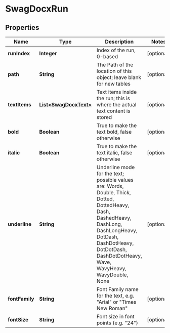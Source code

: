 
# SwagDocxRun

## Properties
Name | Type | Description | Notes
------------ | ------------- | ------------- | -------------
**runIndex** | **Integer** | Index of the run, 0-based |  [optional]
**path** | **String** | The Path of the location of this object; leave blank for new tables |  [optional]
**textItems** | [**List&lt;SwagDocxText&gt;**](SwagDocxText.md) | Text items inside the run; this is where the actual text content is stored |  [optional]
**bold** | **Boolean** | True to make the text bold, false otherwise |  [optional]
**italic** | **Boolean** | True to make the text italic, false otherwise |  [optional]
**underline** | **String** | Underline mode for the text; possible values are: Words, Double, Thick, Dotted, DottedHeavy, Dash, DashedHeavy, DashLong, DashLongHeavy, DotDash, DashDotHeavy, DotDotDash, DashDotDotHeavy, Wave, WavyHeavy, WavyDouble, None |  [optional]
**fontFamily** | **String** | Font Family name for the text, e.g. &quot;Arial&quot; or &quot;Times New Roman&quot; |  [optional]
**fontSize** | **String** | Font size in font points (e.g. &quot;24&quot;) |  [optional]



